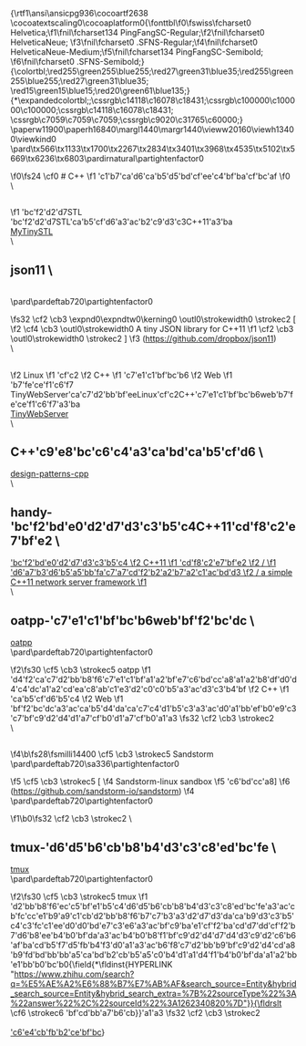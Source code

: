 {\rtf1\ansi\ansicpg936\cocoartf2638
\cocoatextscaling0\cocoaplatform0{\fonttbl\f0\fswiss\fcharset0 Helvetica;\f1\fnil\fcharset134 PingFangSC-Regular;\f2\fnil\fcharset0 HelveticaNeue;
\f3\fnil\fcharset0 .SFNS-Regular;\f4\fnil\fcharset0 HelveticaNeue-Medium;\f5\fnil\fcharset134 PingFangSC-Semibold;
\f6\fnil\fcharset0 .SFNS-Semibold;}
{\colortbl;\red255\green255\blue255;\red27\green31\blue35;\red255\green255\blue255;\red27\green31\blue35;
\red15\green15\blue15;\red20\green61\blue135;}
{\*\expandedcolortbl;;\cssrgb\c14118\c16078\c18431;\cssrgb\c100000\c100000\c100000;\cssrgb\c14118\c16078\c18431;
\cssrgb\c7059\c7059\c7059;\cssrgb\c9020\c31765\c60000;}
\paperw11900\paperh16840\margl1440\margr1440\vieww20160\viewh13400\viewkind0
\pard\tx566\tx1133\tx1700\tx2267\tx2834\tx3401\tx3968\tx4535\tx5102\tx5669\tx6236\tx6803\pardirnatural\partightenfactor0

\f0\fs24 \cf0 # C++
\f1 \'c1\'b7\'ca\'d6\'ca\'b5\'d5\'bd\'cf\'ee\'c4\'bf\'ba\'cf\'bc\'af
\f0 \
\
## 
\f1 \'bc\'f2\'d2\'d7STL  \
\'bc\'f2\'d2\'d7STL\'ca\'b5\'cf\'d6\'a3\'ac\'b2\'c9\'d3\'c3C++11\'a3\'ba  \
[MyTinySTL](https://github.com/Alinshans/MyTinySTL)\
\
## json11  \
\
\pard\pardeftab720\partightenfactor0

\fs32 \cf2 \cb3 \expnd0\expndtw0\kerning0
\outl0\strokewidth0 \strokec2 [
\f2 \cf4 \cb3 \outl0\strokewidth0 A tiny JSON library for C++11
\f1 \cf2 \cb3 \outl0\strokewidth0 \strokec2 ]
\f3 (https://github.com/dropbox/json11)\
\
## 
\f2 Linux
\f1 \'cf\'c2
\f2 C++
\f1 \'c7\'e1\'c1\'bf\'bc\'b6
\f2 Web
\f1 \'b7\'fe\'ce\'f1\'c6\'f7  \
TinyWebServer\'ca\'c7\'d2\'bb\'bf\'eeLinux\'cf\'c2C++\'c7\'e1\'c1\'bf\'bc\'b6web\'b7\'fe\'ce\'f1\'c6\'f7\'a3\'ba  \
[TinyWebServer](https://github.com/qinguoyi/TinyWebServer)\
\
## C++\'c9\'e8\'bc\'c6\'c4\'a3\'ca\'bd\'ca\'b5\'cf\'d6  \
[design-patterns-cpp](https://github.com/JakubVojvoda/design-patterns-cpp)\
\
## handy-\'bc\'f2\'bd\'e0\'d2\'d7\'d3\'c3\'b5\'c4C++11\'cd\'f8\'c2\'e7\'bf\'e2  \
[\'bc\'f2\'bd\'e0\'d2\'d7\'d3\'c3\'b5\'c4
\f2 C++11
\f1 \'cd\'f8\'c2\'e7\'bf\'e2
\f2  / 
\f1 \'d6\'a7\'b3\'d6\'b5\'a5\'bb\'fa\'c7\'a7\'cd\'f2\'b2\'a2\'b7\'a2\'c1\'ac\'bd\'d3
\f2  / a simple C++11 network server framework
\f1 ](https://github.com/yedf2/handy)\
\
## oatpp-\'c7\'e1\'c1\'bf\'bc\'b6web\'bf\'f2\'bc\'dc  \
[oatpp](https://github.com/oatpp/oatpp)  \
\pard\pardeftab720\partightenfactor0

\f2\fs30 \cf5 \cb3 \strokec5 oatpp
\f1 \'d4\'f2\'ca\'c7\'d2\'bb\'b8\'f6\'c7\'e1\'c1\'bf\'a1\'a2\'bf\'e7\'c6\'bd\'cc\'a8\'a1\'a2\'b8\'df\'d0\'d4\'c4\'dc\'a1\'a2\'cd\'ea\'c8\'ab\'c1\'e3\'d2\'c0\'c0\'b5\'a3\'ac\'d3\'c3\'b4\'bf
\f2  C++ 
\f1 \'ca\'b5\'cf\'d6\'b5\'c4
\f2  Web 
\f1 \'bf\'f2\'bc\'dc\'a3\'ac\'ca\'b5\'d4\'da\'ca\'c7\'c4\'d1\'b5\'c3\'a3\'ac\'d0\'a1\'bb\'ef\'b0\'e9\'c3\'c7\'bf\'c9\'d2\'d4\'d1\'a7\'cf\'b0\'d1\'a7\'cf\'b0\'a1\'a3
\fs32 \cf2 \cb3 \strokec2 \
\
## 
\f4\b\fs28\fsmilli14400 \cf5 \cb3 \strokec5 Sandstorm  \
\pard\pardeftab720\sa336\partightenfactor0

\f5 \cf5 \cb3 \strokec5 [
\f4 Sandstorm-linux sandbox
\f5 \'c6\'bd\'cc\'a8]
\f6 (https://github.com/sandstorm-io/sandstorm)
\f4 \
\pard\pardeftab720\partightenfactor0

\f1\b0\fs32 \cf2 \cb3 \strokec2 \
## tmux-\'d6\'d5\'b6\'cb\'b8\'b4\'d3\'c3\'c8\'ed\'bc\'fe  \
[tmux](https://github.com/tmux/tmux)  \
\pard\pardeftab720\partightenfactor0

\f2\fs30 \cf5 \cb3 \strokec5 tmux
\f1 \'d2\'bb\'b8\'f6\'ec\'c5\'bf\'e1\'b5\'c4\'d6\'d5\'b6\'cb\'b8\'b4\'d3\'c3\'c8\'ed\'bc\'fe\'a3\'ac\'cb\'fc\'cc\'e1\'b9\'a9\'c1\'cb\'d2\'bb\'b8\'f6\'b7\'c7\'b3\'a3\'d2\'d7\'d3\'da\'ca\'b9\'d3\'c3\'b5\'c4\'c3\'fc\'c1\'ee\'d0\'d0\'bd\'e7\'c3\'e6\'a3\'ac\'bf\'c9\'ba\'e1\'cf\'f2\'ba\'cd\'d7\'dd\'cf\'f2\'b7\'d6\'b8\'ee\'b4\'b0\'bf\'da\'a3\'ac\'b4\'b0\'b8\'f1\'bf\'c9\'d2\'d4\'d7\'d4\'d3\'c9\'d2\'c6\'b6\'af\'ba\'cd\'b5\'f7\'d5\'fb\'b4\'f3\'d0\'a1\'a3\'ac\'b6\'f8\'c7\'d2\'bb\'b9\'bf\'c9\'d2\'d4\'cd\'a8\'b9\'fd\'bd\'bb\'bb\'a5\'ca\'bd\'b2\'cb\'b5\'a5\'c0\'b4\'d1\'a1\'d4\'f1\'b4\'b0\'bf\'da\'a1\'a2\'bb\'e1\'bb\'b0\'bc\'b0{\field{\*\fldinst{HYPERLINK "https://www.zhihu.com/search?q=%E5%AE%A2%E6%88%B7%E7%AB%AF&search_source=Entity&hybrid_search_source=Entity&hybrid_search_extra=%7B%22sourceType%22%3A%22answer%22%2C%22sourceId%22%3A1262340820%7D"}}{\fldrslt \cf6 \strokec6 \'bf\'cd\'bb\'a7\'b6\'cb}}\'a1\'a3
\fs32 \cf2 \cb3 \strokec2 \
\
[\'c6\'e4\'cb\'fb\'b2\'ce\'bf\'bc](https://en.cppreference.com/w/cpp/links/libs)}
